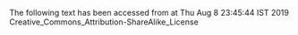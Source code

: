 The following text has been accessed from at Thu Aug 8 23:45:44 IST 2019
Creative_Commons_Attribution-ShareAlike_License
